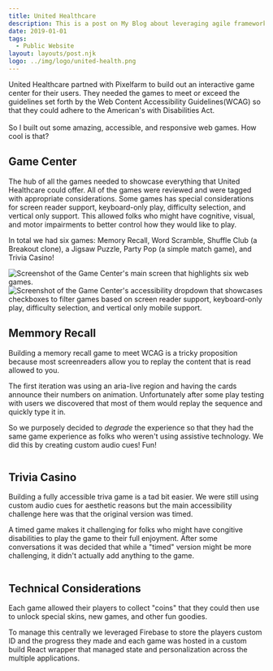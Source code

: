 ```yaml
---
title: United Healthcare
description: This is a post on My Blog about leveraging agile frameworks.
date: 2019-01-01
tags:
  - Public Website
layout: layouts/post.njk
logo: ../img/logo/united-health.png
---
```


<p class="lead-p">United Healthcare partned with Pixelfarm to build out an interactive game center for their users. They needed the games to meet or exceed the guidelines set forth by the Web Content Accessibility Guidelines(WCAG) so that they could adhere to the American's with Disabilities Act. <br><br>So I built out some amazing, accessible, and responsive web games. How cool is that?</p>

## Game Center
The hub of all the games needed to showcase everything that United Healthcare could offer. All of the games were reviewed and were tagged with appropriate considerations. Some games has special considerations for screen reader support, keyboard-only play, difficulty selection, and vertical only support. This allowed folks who might have cognitive, visual, and motor impairments to better control how they would like to play.

In total we had six games: Memory Recall, Word Scramble, Shuffle Club (a Breakout clone), a Jigsaw Puzzle, Party Pop (a simple match game), and Trivia Casino!

<img src="/img/uhc/gc-main.png" alt="Screenshot of the Game Center's main screen that highlights six web games."/>
<img src="/img/uhc/gc-a11y.png" alt="Screenshot of the Game Center's accessibility dropdown that showcases checkboxes to filter games based on screen reader support, keyboard-only play, difficulty selection, and vertical only mobile support."/>

## Memmory Recall

Building a memory recall game to meet WCAG is a tricky proposition because most screenreaders allow you to replay the content that is read allowed to you. 

The first iteration was using an aria-live region and having the cards announce their numbers on animation. Unfortunately after some play testing with users we discovered that most of them would replay the sequence and quickly type it in.

So we purposely decided to *degrade* the experience so that they had the same game experience as folks who weren't using assistive technology. We did this by creating custom audio cues! Fun!

<div class='device-collection'>
  <div class='phone-container'>
    <div class='device phone'>
      <img src="/img/uhc/gc-cr-small.png" alt="">
    </div>
  </div>
  <div class='tablet-container'>
    <div class='device tablet'>
     <img src="/img/uhc/gc-cr-medium.png" alt="">
    </div>
  </div>
  <div class='device desktop'>
    <img src="/img/uhc/gc-cr-large.png" alt="">
  </div>
</div>

## Trivia Casino

Building a fully accessible triva game is a tad bit easier. We were still using custom audio cues for aesthetic reasons but the main accessibility challenge here was that the original version was timed. 

A timed game makes it challenging for folks who might have congitive disabilities to play the game to their full enjoyment. After some conversations it was decided that while a "timed" version might be more challenging, it didn't actually add anything to the game. 

<div class='device-collection'>
  <div class='phone-container'>
    <div class='device phone'>
      <img src="/img/uhc/gc-tc-small.png" alt="">
    </div>
  </div>
  <div class='tablet-container'>
    <div class='device tablet'>
     <img src="/img/uhc/gc-tc-medium.png" alt="">
    </div>
  </div>
  <div class='device desktop'>
    <img src="/img/uhc/gc-tc-large.png" alt="">
  </div>
</div>

## Technical Considerations

Each game allowed their players to collect "coins" that they could then use to unlock special skins, new games, and other fun goodies. 

To manage this centrally we leveraged Firebase to store the players custom ID and the progress they made and each game was hosted in a custom build React wrapper that managed state and personalization across the multiple applications.
